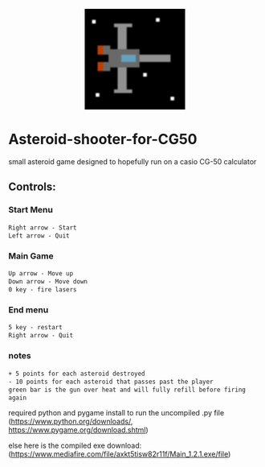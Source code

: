 <p align="center">
    <img width="200" src="/icon.ico" alt="icon">
</p>

# Asteroid-shooter-for-CG50 
  small asteroid game designed to hopefully run on a casio CG-50 calculator
## Controls:
  ### Start Menu
    Right arrow - Start
    Left arrow - Quit

  ### Main Game
    Up arrow - Move up
    Down arrow - Move down
    0 key - fire lasers

  ### End menu
    5 key - restart
    Right arrow - Quit

  ### notes
    + 5 points for each asteroid destroyed
    - 10 points for each asteroid that passes past the player
    green bar is the gun over heat and will fully refill before firing again

required python and pygame install to run the uncompiled .py file\
(https://www.python.org/downloads/, https://www.pygame.org/download.shtml)

else here is the compiled exe download:\
(https://www.mediafire.com/file/axkt5tisw82r11f/Main_1.2.1.exe/file)
